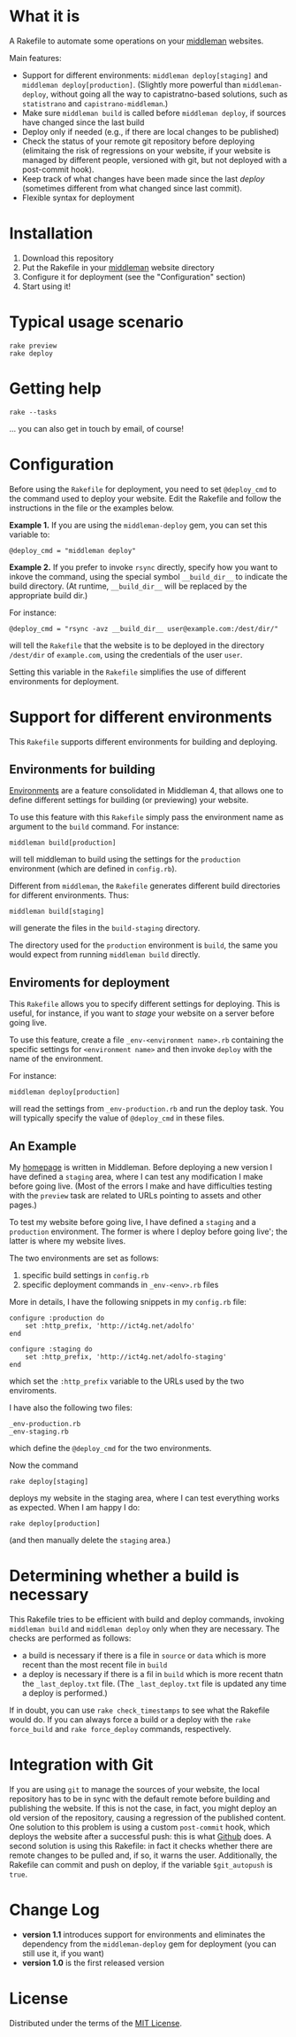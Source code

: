 # What it is

A Rakefile to automate some operations on your
[middleman](http://middlemanapp.com) websites.

Main features:

* Support for different environments: `middleman deploy[staging]` and
  `middleman deploy[production]`.  (Slightly more powerful than
  `middleman-deploy`, without going all the way to capistratno-based
  solutions, such as `statistrano` and `capistrano-middleman`.)
* Make sure `middleman build` is called before `middleman deploy`, if sources
  have changed since the last build
* Deploy only if needed (e.g., if there are local changes to be published)
* Check the status of your remote git repository before deploying (elimitaing
  the risk of regressions on your website, if your website is managed by
  different people, versioned with git, but not deployed with a post-commit
  hook).
* Keep track of what changes have been made since the last *deploy* (sometimes
  different from what changed since last commit).
* Flexible syntax for deployment


# Installation

1. Download this repository
2. Put the Rakefile in your [middleman](http://middlemanapp.com) website directory
3. Configure it for deployment (see the "Configuration" section)
4. Start using it!


# Typical usage scenario

    rake preview
    rake deploy

# Getting help

    rake --tasks

... you can also get in touch by email, of course!

# Configuration

Before using the `Rakefile` for deployment, you need to set `@deploy_cmd` to
the command used to deploy your website.  Edit the Rakefile and follow the
instructions in the file or the examples below.

**Example 1.** If you are using the `middleman-deploy` gem, you can set this
variable to:

    @deploy_cmd = "middleman deploy"

**Example 2.** If you prefer to invoke `rsync` directly, specify how you want
to inkove the command, using the special symbol `__build_dir__` to indicate
the build directory.  (At runtime, `__build_dir__` will be replaced by the
appropriate build dir.)

For instance:

    @deploy_cmd = "rsync -avz __build_dir__ user@example.com:/dest/dir/"
    
will tell the `Rakefile` that the website is to be deployed in the directory
`/dest/dir` of `example.com`, using the credentials of the user `user`.

Setting this variable in the `Rakefile` simplifies the use of different
environments for deployment.

# Support for different environments

This `Rakefile` supports different environments for building and deploying.

## Environments for building

[Environments](https://middlemanapp.com/basics/upgrade-v4/) are a feature
consolidated in Middleman 4, that allows one to define different settings for
building (or previewing) your website.

To use this feature with this `Rakefile` simply pass the environment name as
argument to the `build` command.  For instance:

    middleman build[production]

will tell middleman to build using the settings for the `production`
environment (which are defined in `config.rb`).

Different from `middleman`, the `Rakefile` generates different build
directories for different environments.  Thus:

    middleman build[staging]
    
will generate the files in the `build-staging` directory.  

The directory used for the `production` environment is `build`, the same you
would expect from running `middleman build` directly.

## Enviroments for deployment

This `Rakefile` allows you to specify different settings for deploying.  This
is useful, for instance, if you want to *stage* your website on a server
before going live.

To use this feature, create a file `_env-<environment name>.rb` containing the
specific settings for `<environment name>` and then invoke `deploy` with the
name of the environment.

For instance:

    middleman deploy[production]
    
will read the settings from `_env-production.rb` and run the deploy task.  You
will typically specify the value of `@deploy_cmd` in these files.

## An Example

My [homepage](http://www.ict4g.net/adolfo) is written in Middleman.  Before
deploying a new version I have defined a `staging` area, where I can test any
modification I make before going live.  (Most of the errors I make and have
difficulties testing with the `preview` task are related to URLs pointing to
assets and other pages.)

To test my website before going live, I have defined a `staging` and a
`production` environment.  The former is where I deploy before going live';
the latter is where my website lives.

The two environments are set as follows:

1. specific build settings in `config.rb`
2. specific deployment commands in `_env-<env>.rb` files

More in details, I have the following snippets in my `config.rb` file:

    configure :production do
        set :http_prefix, 'http://ict4g.net/adolfo'
    end

    configure :staging do
        set :http_prefix, 'http://ict4g.net/adolfo-staging'
    end

which set the `:http_prefix` variable to the URLs used by the two enviroments.

I have also the following two files:

    _env-production.rb
    _env-staging.rb

which define the `@deploy_cmd` for the two environments.

Now the command

    rake deploy[staging]
    
deploys my website in the staging area, where I can test everything works as
expected.  When I am happy I do:

    rake deploy[production]
    
(and then manually delete the `staging` area.)


# Determining whether a build is necessary

This Rakefile tries to be efficient with build and deploy commands, invoking
`middleman build` and `middleman deploy` only when they are necessary.  The
checks are performed as follows:

* a build is necessary if there is a file in `source` or `data` which is more
  recent than the most recent file in `build`
* a deploy is necessary if there is a fil in `build` which is more recent
  thatn the `_last_deploy.txt` file.  (The `_last_deploy.txt` file is updated
  any time a deploy is performed.)

If in doubt, you can use `rake check_timestamps` to see what the Rakefile
would do.  If you can always force a build or a deploy with the `rake
force_build` and `rake force_deploy` commands, respectively.


# Integration with Git

If you are using `git` to manage the sources of your website, the local
repository has to be in sync with the default remote before building and
publishing the website.  If this is not the case, in fact, you might deploy an
old version of the repository, causing a regression of the published content.
One solution to this problem is using a custom `post-commit` hook, which
deploys the website after a successful push: this is what
[Github](http://www.github.com) does.  A second solution is using this
Rakefile: in fact it checks whether there are remote changes to be pulled and,
if so, it warns the user.  Additionally, the Rakefile can commit and push on
deploy, if the variable `$git_autopush` is `true`.

# Change Log

* **version 1.1** introduces support for environments and eliminates the
  dependency from the `middleman-deploy` gem for deployment (you can still use
  it, if you want)
* **version 1.0** is the first released version

# License

Distributed under the terms of the [MIT License](http://opensource.org/licenses/MIT).
